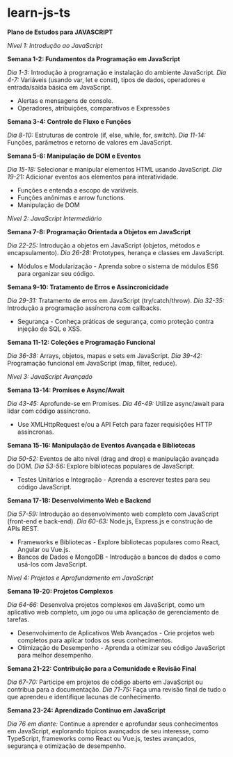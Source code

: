 # learn-js-ts

**Plano de Estudos para JAVASCRIPT**

*Nível 1: Introdução ao JavaScript*

**Semana 1-2: Fundamentos da Programação em JavaScript**

*Dia 1-3:* Introdução à programação e instalação do ambiente JavaScript.
*Dia 4-7:* Variáveis (usando var, let e const), tipos de dados, operadores e entrada/saída básica em JavaScript.
- Alertas e mensagens de console.
- Operadores, atribuições, comparativos e Expressões

**Semana 3-4: Controle de Fluxo e Funções**

*Dia 8-10:* Estruturas de controle (if, else, while, for, switch).
*Dia 11-14:* Funções, parâmetros e retorno de valores em JavaScript.

**Semana 5-6: Manipulação de DOM e Eventos**

*Dia 15-18:* Selecionar e manipular elementos HTML usando JavaScript.
*Dia 19-21:* Adicionar eventos aos elementos para interatividade.
- Funções e entenda a escopo de variáveis.
- Funções anônimas e arrow functions.
- Manipulação de DOM

*Nível 2: JavaScript Intermediário*

**Semana 7-8: Programação Orientada a Objetos em JavaScript**

*Dia 22-25:* Introdução a objetos em JavaScript (objetos, métodos e encapsulamento).
*Dia 26-28:* Prototypes, herança e classes em JavaScript.
- Módulos e Modularização - Aprenda sobre o sistema de módulos ES6 para organizar seu código.

**Semana 9-10: Tratamento de Erros e Assincronicidade**

*Dia 29-31:* Tratamento de erros em JavaScript (try/catch/throw).
*Dia 32-35:* Introdução a programação assíncrona com callbacks.
- Segurança - Conheça práticas de segurança, como proteção contra injeção de SQL e XSS.

**Semana 11-12: Coleções e Programação Funcional**

*Dia 36-38:* Arrays, objetos, mapas e sets em JavaScript.
*Dia 39-42:* Programação funcional em JavaScript (map, filter, reduce).

*Nível 3: JavaScript Avançado*

**Semana 13-14: Promises e Async/Await**

*Dia 43-45:* Aprofunde-se em Promises.
*Dia 46-49:* Utilize async/await para lidar com código assíncrono.
- Use XMLHttpRequest e/ou a API Fetch para fazer requisições HTTP assíncronas.

**Semana 15-16: Manipulação de Eventos Avançada e Bibliotecas**

*Dia 50-52:* Eventos de alto nível (drag and drop) e manipulação avançada do DOM.
*Dia 53-56:* Explore bibliotecas populares de JavaScript.
- Testes Unitários e Integração - Aprenda a escrever testes para seu código JavaScript.

**Semana 17-18: Desenvolvimento Web e Backend**

*Dia 57-59:* Introdução ao desenvolvimento web completo com JavaScript (front-end e back-end).
*Dia 60-63:* Node.js, Express.js e construção de APIs REST.
- Frameworks e Bibliotecas - Explore bibliotecas populares como React, Angular ou Vue.js.
- Bancos de Dados e MongoDB - Introdução a bancos de dados e como usá-los com JavaScript.

*Nível 4: Projetos e Aprofundamento em JavaScript*

**Semana 19-20: Projetos Complexos**

*Dia 64-66:* Desenvolva projetos complexos em JavaScript, como um aplicativo web completo, um jogo ou uma aplicação de gerenciamento de tarefas.
- Desenvolvimento de Aplicativos Web Avançados - Crie projetos web completos para aplicar todos os seus conhecimentos.
- Otimização de Desempenho - Aprenda a otimizar seu código JavaScript para melhor desempenho.

**Semana 21-22: Contribuição para a Comunidade e Revisão Final**

*Dia 67-70:* Participe em projetos de código aberto em JavaScript ou contribua para a documentação.
*Dia 71-75:* Faça uma revisão final de tudo o que aprendeu e identifique lacunas de conhecimento.

**Semana 23-24: Aprendizado Contínuo em JavaScript**

*Dia 76 em diante:* Continue a aprender e aprofundar seus conhecimentos em JavaScript, explorando tópicos avançados de seu interesse, como TypeScript, frameworks como React ou Vue.js, testes avançados, segurança e otimização de desempenho.